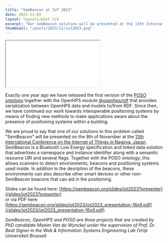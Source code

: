 ```yaml
---
title: "SemBeacon at IoT 2023"
date: 2023-11-03
layout: layouts/post.njk
excerpt: "Our SemBeacon solution will be presented at the 13th International Conference on the Internet of Things."
thumbnail: "/posts/2023/11/iot2023.png"
---
```


<iframe class="presentation" src="/slides/iot2023?presenter">
</iframe>

Exactly one year ago we have released the first version of the [POSO ontology](https://openhps.org/publications/2022/iswc2022/) together with the OpenHPS module [@openhps/rdf](https://openhps.org/posts/2023/02/26/) that provides serialization between OpenHPS data and models to/from RDF. Since then, we have continued our work towards interoperable positioning systems by means of finding new methods to make applications aware about the presence of positioning systems within a building.

We are proud to say that one of our solutions to this problem called "SemBeacon" will be presented on the 8th of November at the [13th International Conference on the Internet of Things in Nagoya, Japan](https://iot-conference.org/iot2023/full-program/). SemBeacon is a Bluetooth Low Energy specification and linked data solution that advertises a namespace and instance identifier along with a semantic resource URI and several flags. Together with the POSO ontology, this allows scanners to detect environments, beacons and positioning systems used inside. In addition to the desription of the beacons, these environments can also describe other smart devices or other non-SemBeacon beacons that can aid in the positioning.

Slides can be found here: [https://sembeacon.org/slides/iot2023?presenter](/slides/iot2023?presenter) \
or via PDF here: [https://sembeacon.org/slides/iot2023/iot2023_presentation-16x9.pdf](/slides/iot2023/iot2023_presentation-16x9.pdf)

*SemBeacon, OpenHPS and POSO are three projects that are created by PhD candidate Maxim Van de Wynckel under the supervision of Prof. Dr. Beat Signer in the Web & Information Systems Engineering Lab (Vrije Universiteit Brussel)*